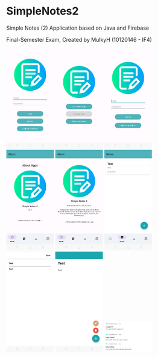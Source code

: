 # SimpleNotes2
Simple Notes (2) Application based on Java and Firebase

Final-Semester Exam, Created by MulkyH (10120146 - IF4)

<img src="https://github.com/mulkyh22/SimpleNotes2/blob/main/Screenshots/1.png" alt="alt text" width="25%">
<img src="https://github.com/mulkyh22/SimpleNotes2/blob/main/Screenshots/2.png" alt="alt text" width="25%">
<img src="https://github.com/mulkyh22/SimpleNotes2/blob/main/Screenshots/3.png" alt="alt text" width="25%">
<img src="https://github.com/mulkyh22/SimpleNotes2/blob/main/Screenshots/4.png" alt="alt text" width="25%">
<img src="https://github.com/mulkyh22/SimpleNotes2/blob/main/Screenshots/5.png" alt="alt text" width="25%">
<img src="https://github.com/mulkyh22/SimpleNotes2/blob/main/Screenshots/6.png" alt="alt text" width="25%">
<img src="https://github.com/mulkyh22/SimpleNotes2/blob/main/Screenshots/7.png" alt="alt text" width="25%">
<img src="https://github.com/mulkyh22/SimpleNotes2/blob/main/Screenshots/8.png" alt="alt text" width="25%">
<img src="https://github.com/mulkyh22/SimpleNotes2/blob/main/Screenshots/notification.png" alt="alt text" width="25%">
